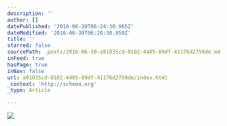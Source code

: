 ```yaml
---
description: ''
author: []
datePublished: '2016-06-30T06:24:30.965Z'
dateModified: '2016-06-30T06:20:30.950Z'
title: ''
starred: false
sourcePath: _posts/2016-06-30-a91035cd-0102-4405-89df-41176d2759de.md
inFeed: true
hasPage: true
inNav: false
url: a91035cd-0102-4405-89df-41176d2759de/index.html
_context: 'http://schema.org'
_type: Article

---
```

![](https://the-grid-user-content.s3-us-west-2.amazonaws.com/5d65f46c-9ac8-4e5d-a421-585f08933094.jpg)